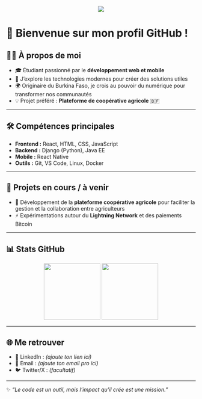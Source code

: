 <!-- Bannière -->
<p align="center">
  <img src="https://capsule-render.vercel.app/api?type=wave&color=gradient&height=200&section=header&text=ka609&fontSize=70&fontColor=ffffff&animation=fadeIn&fontAlignY=35" />
</p>

# 👋 Bienvenue sur mon profil GitHub !  

## 👨‍💻 À propos de moi  
- 🎓 Étudiant passionné par le **développement web et mobile**  
- 🌱 J’explore les technologies modernes pour créer des solutions utiles  
- 🌍 Originaire du Burkina Faso, je crois au pouvoir du numérique pour transformer nos communautés  
- 💡 Projet préféré : **Plateforme de coopérative agricole** 🇧🇫  

---

## 🛠️ Compétences principales  
- **Frontend :** React, HTML, CSS, JavaScript  
- **Backend :** Django (Python), Java EE  
- **Mobile :** React Native  
- **Outils :** Git, VS Code, Linux, Docker  

---

## 🚀 Projets en cours / à venir  
- 🌱 Développement de la **plateforme coopérative agricole** pour faciliter la gestion et la collaboration entre agriculteurs  
- ⚡ Expérimentations autour du **Lightning Network** et des paiements Bitcoin  

---

## 📊 Stats GitHub  
<p align="center">
  <img src="https://github-readme-stats.vercel.app/api?username=ka609&show_icons=true&theme=radical" height="150" />
  <img src="https://github-readme-stats.vercel.app/api/top-langs/?username=ka609&layout=compact&theme=radical" height="150" />
</p>

---

## 🌐 Me retrouver  
- 💼 LinkedIn : *(ajoute ton lien ici)*  
- 📧 Email : *(ajoute ton email pro ici)*  
- 🐦 Twitter/X : *(facultatif)*  

---

✨ *“Le code est un outil, mais l’impact qu’il crée est une mission.”*  


